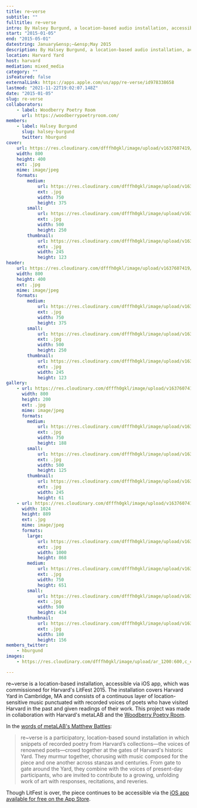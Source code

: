 ```yaml
---
title: re~verse
subtitle: ""
fulltitle: re~verse
intro: By Halsey Burgund, a location-based audio installation, accessible via iOS app, commissioned for Harvard's LitFest 2015.
start: "2015-01-05"
end: "2015-05-01"
datestring: January&ensp;–&ensp;May 2015
description: By Halsey Burgund, a location-based audio installation, accessible via iOS app, commissioned for Harvard's LitFest 2015.
location: Harvard Yard
host: harvard
mediation: mixed_media
category: ""
isFeatured: false
externalLink: https://apps.apple.com/us/app/re-verse/id978338658
lastmod: "2021-11-22T19:02:07.148Z"
date: "2015-01-05"
slug: re-verse
collaborators:
    - label: Woodberry Poetry Room
      url: https://woodberrypoetryroom.com/
members:
    - label: Halsey Burgund
      slug: halsey-burgund
      twitter: hburgund
cover:
    url: https://res.cloudinary.com/dfffh0gkl/image/upload/v1637607419/proj_rv3_2d7135e236.jpg
    width: 800
    height: 400
    ext: .jpg
    mime: image/jpeg
    formats:
        medium:
            url: https://res.cloudinary.com/dfffh0gkl/image/upload/v1637607420/medium_proj_rv3_2d7135e236.jpg
            ext: .jpg
            width: 750
            height: 375
        small:
            url: https://res.cloudinary.com/dfffh0gkl/image/upload/v1637607421/small_proj_rv3_2d7135e236.jpg
            ext: .jpg
            width: 500
            height: 250
        thumbnail:
            url: https://res.cloudinary.com/dfffh0gkl/image/upload/v1637607420/thumbnail_proj_rv3_2d7135e236.jpg
            ext: .jpg
            width: 245
            height: 123
header:
    url: https://res.cloudinary.com/dfffh0gkl/image/upload/v1637607419/proj_rv3_2d7135e236.jpg
    width: 800
    height: 400
    ext: .jpg
    mime: image/jpeg
    formats:
        medium:
            url: https://res.cloudinary.com/dfffh0gkl/image/upload/v1637607420/medium_proj_rv3_2d7135e236.jpg
            ext: .jpg
            width: 750
            height: 375
        small:
            url: https://res.cloudinary.com/dfffh0gkl/image/upload/v1637607421/small_proj_rv3_2d7135e236.jpg
            ext: .jpg
            width: 500
            height: 250
        thumbnail:
            url: https://res.cloudinary.com/dfffh0gkl/image/upload/v1637607420/thumbnail_proj_rv3_2d7135e236.jpg
            ext: .jpg
            width: 245
            height: 123
gallery:
    - url: https://res.cloudinary.com/dfffh0gkl/image/upload/v1637607419/proj_rv13_887c3c3034.jpg
      width: 800
      height: 200
      ext: .jpg
      mime: image/jpeg
      formats:
        medium:
            url: https://res.cloudinary.com/dfffh0gkl/image/upload/v1637607421/medium_proj_rv13_887c3c3034.jpg
            ext: .jpg
            width: 750
            height: 188
        small:
            url: https://res.cloudinary.com/dfffh0gkl/image/upload/v1637607423/small_proj_rv13_887c3c3034.jpg
            ext: .jpg
            width: 500
            height: 125
        thumbnail:
            url: https://res.cloudinary.com/dfffh0gkl/image/upload/v1637607420/thumbnail_proj_rv13_887c3c3034.jpg
            ext: .jpg
            width: 245
            height: 61
    - url: https://res.cloudinary.com/dfffh0gkl/image/upload/v1637607419/RE_Verse_app_by_Halsey_Burgund_1024x889_ed9c645510.jpg
      width: 1024
      height: 889
      ext: .jpg
      mime: image/jpeg
      formats:
        large:
            url: https://res.cloudinary.com/dfffh0gkl/image/upload/v1637607421/large_RE_Verse_app_by_Halsey_Burgund_1024x889_ed9c645510.jpg
            ext: .jpg
            width: 1000
            height: 868
        medium:
            url: https://res.cloudinary.com/dfffh0gkl/image/upload/v1637607422/medium_RE_Verse_app_by_Halsey_Burgund_1024x889_ed9c645510.jpg
            ext: .jpg
            width: 750
            height: 651
        small:
            url: https://res.cloudinary.com/dfffh0gkl/image/upload/v1637607423/small_RE_Verse_app_by_Halsey_Burgund_1024x889_ed9c645510.jpg
            ext: .jpg
            width: 500
            height: 434
        thumbnail:
            url: https://res.cloudinary.com/dfffh0gkl/image/upload/v1637607420/thumbnail_RE_Verse_app_by_Halsey_Burgund_1024x889_ed9c645510.jpg
            ext: .jpg
            width: 180
            height: 156
members_twitter:
    - hburgund
images:
    - https://res.cloudinary.com/dfffh0gkl/image/upload/ar_1200:600,c_crop/c_limit,h_1200,w_600/v1637607419/proj_rv3_2d7135e236.jpg

---
```

re~verse is a location-based installation, accessible via iOS app, which was commissioned for Harvard's LitFest 2015. The installation covers Harvard Yard in Cambridge, MA and consists of a continuous layer of location-sensitive music punctuated with recorded voices of poets who have visited Harvard in the past and given readings of their work. This project was made in collaboration with Harvard's metaLAB and the [Woodberry Poetry Room](https://library.harvard.edu/libraries/poetryroom).

In the [words of metaLAB's Matthew Battles](https://woodberrypoetryroom.com/?p=1134):

> re~verse is a participatory, location-based sound installation in which snippets of recorded poetry from Harvard’s collections—the voices of renowned poets—crowd together at the gates of Harvard's historic Yard. They murmur together, chorusing with music composed for the piece and one another across stanzas and centuries. From gate to gate around the Yard, they combine with the voices of present-day participants, who are invited to contribute to a growing, unfolding work of art with responses, recitations, and reveries.

Though LitFest is over, the piece continues to be accessible via the [iOS app available for free on the App Store](https://apps.apple.com/us/app/re-verse/id978338658).

